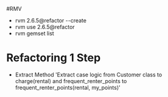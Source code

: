 #RMV
- rvm 2.6.5@refactor --create
- rvm use 2.6.5@refactor
- rvm gemset list

# Refactoring 1 Step

- Extract Method
'Extract case logic from Customer class to charge(rental) and frequent_renter_points to frequent_renter_points(rental, my_points)'

